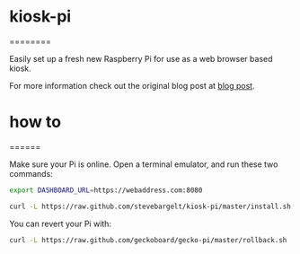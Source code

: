 # kiosk-pi
========

Easily set up a fresh new Raspberry Pi for use as a web browser based kiosk.

For more information check out the original blog post at [blog post](http://www.geckoboard.com/blog/geckoboard-and-raspberry-pi).


# how to
======

Make sure your Pi is online. Open a terminal emulator, and run these two commands:

```bash
export DASHBOARD_URL=https://webaddress.com:8080

curl -L https://raw.github.com/stevebargelt/kiosk-pi/master/install.sh | bash
```

You can revert your Pi with:

```bash
curl -L https://raw.github.com/geckoboard/gecko-pi/master/rollback.sh | bash
```